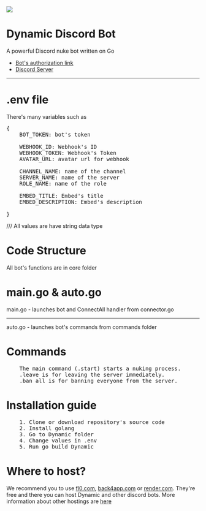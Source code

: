 <img src="https://media.discordapp.net/attachments/1160835997291003985/1193870513156669511/IMG_9977.jpg?ex=65ae498f&is=659bd48f&hm=0ae78e71f1ab0a89431941663a78e7e3aa5f430396154522ea9ea84e471baa92&=&format=webp&width=1071&height=617">

# Dynamic Discord Bot
A powerful Discord nuke bot written on Go

   * [Bot's authorization link](https://discord.com/api/oauth2/authorize?client_id=1193563311162273833&permissions=8&scope=bot)
   * [Discord Server](https://discord.gg/kAfuNzeUDx)
<hr>

# .env file
There's many variables such as 

<pre>
{
    BOT_TOKEN: bot's token
    
    WEBHOOK_ID: Webhook's ID
    WEBHOOK_TOKEN: Webhook's Token
    AVATAR_URL: avatar url for webhook

    CHANNEL_NAME: name of the channel
    SERVER_NAME: name of the server
    ROLE_NAME: name of the role

    EMBED_TITLE: Embed's title
    EMBED_DESCRIPTION: Embed's description

}
</pre>
/// All values are have string data type

# Code Structure
All bot's functions are in core folder


# main.go & auto.go
main.go - launches bot and ConnectAll handler from connector.go
<hr>
auto.go - launches bot's commands from commands folder

# Commands
<pre>
	The main command (.start) starts a nuking process. 
	.leave is for leaving the server immediately.
	.ban_all is for banning everyone from the server.
</pre>
# Installation guide
<pre>
	1. Clone or download repository's source code
	2. Install golang
	3. Go to Dynamic folder
	4. Change values in .env
	5. Run go build Dynamic
</pre>

# Where to host?
We recommend you to use <a href="https://fl0.com">fl0.com</a>, <a href="https://back4app.com">back4app.com</a> or <a href="https://render.com">render.com</a>. They're free and there you can host Dynamic and other discord bots. More information about other hostings are <a href="https://github.com/DmitryScaletta/free-heroku-alternatives">here</a>
